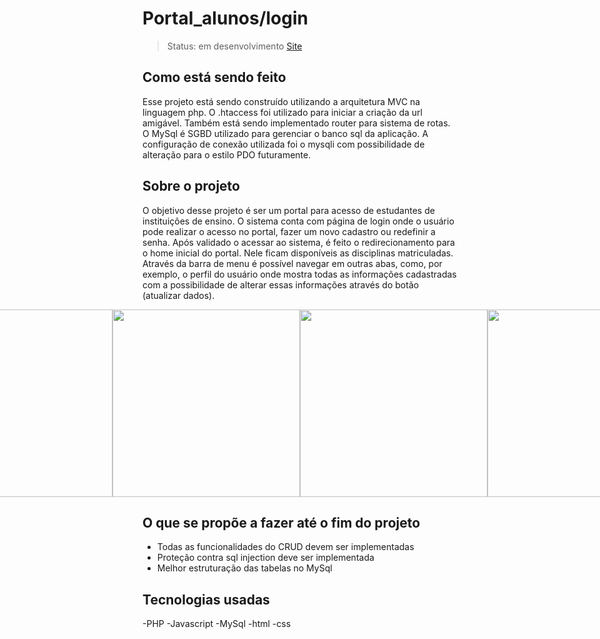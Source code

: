 # Portal_alunos/login

> Status: em desenvolvimento
> [Site](http://portal-alunos.free.nf/)

## Como está sendo feito
Esse projeto está sendo construído utilizando a arquitetura MVC na linguagem php. O .htaccess foi utilizado para iniciar a criação da url amigável. Também está sendo implementado router para sistema de rotas. O MySql é SGBD utilizado para gerenciar o banco sql da aplicação. A configuração de conexão utilizada foi o mysqli com possibilidade de alteração para o estilo PDO futuramente.

## Sobre o projeto
O objetivo desse projeto é ser um portal para acesso de estudantes de instituições de ensino. O sistema conta 
com página de login onde o usuário pode realizar o acesso no portal, fazer um novo cadastro ou redefinir a senha.
Após validado o acessar ao sistema, é feito o redirecionamento para o home inicial do portal. Nele ficam disponíveis as disciplinas matriculadas. Através da barra de menu é possível navegar em outras abas, como, por exemplo, o perfil do usuário onde mostra todas as informações cadastradas com a possibilidade de alterar essas informações através do botão (atualizar dados).

<div style="width:100%;display:flex;justify-content:center;">
  
<img style="width:300px;"  src="https://github.com/GabryelSilvah/Sistema_de_login-Portal_alunos/assets/139282381/01e7de87-eb21-458e-8c8c-0640c389eab0">

  <img style="width:300px" src="https://github.com/GabryelSilvah/Sistema_de_login-Portal_alunos/assets/139282381/71c740fb-00e1-43f7-8d2a-0fcd79b27cb5">
  
  <img style="width:300px" src="https://github.com/GabryelSilvah/Sistema_de_login-Portal_alunos/assets/139282381/310a45dc-67d2-4d70-8710-2604e4ea32f3">

   <img style="width:300px" src="https://github.com/GabryelSilvah/Sistema_de_login-Portal_alunos/assets/139282381/4893f2b3-7807-4016-916c-9543cb7e2a5b">

  
</div>

## O que se propõe a fazer até o fim do projeto
- Todas as funcionalidades do CRUD devem ser implementadas
- Proteção contra sql injection deve ser implementada
- Melhor estruturação das tabelas no MySql

## Tecnologias usadas
-PHP
-Javascript
-MySql
-html
-css
